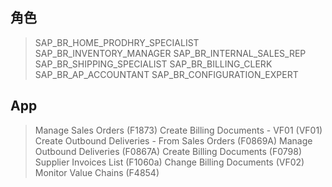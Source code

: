 ## 角色
> SAP_BR_HOME_PRODHRY_SPECIALIST
> SAP_BR_INVENTORY_MANAGER
> SAP_BR_INTERNAL_SALES_REP
> SAP_BR_SHIPPING_SPECIALIST
> SAP_BR_BILLING_CLERK
> SAP_BR_AP_ACCOUNTANT
> SAP_BR_CONFIGURATION_EXPERT
## App
> Manage Sales Orders (F1873)
> Create Billing Documents - VF01 (VF01)
> Create Outbound Deliveries - From Sales Orders (F0869A)
> Manage Outbound Deliveries (F0867A)
> Create Billing Documents (F0798)
> Supplier Invoices List (F1060a)
> Change Billing Documents (VF02)
> Monitor Value Chains (F4854)
